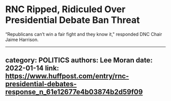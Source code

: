 # RNC Ripped, Ridiculed Over Presidential Debate Ban Threat

“Republicans can’t win a fair fight and they know it," responded DNC Chair Jaime Harrison.

---
category: POLITICS
authors: Lee Moran
date: 2022-01-14
link: https://www.huffpost.com/entry/rnc-presidential-debates-response_n_61e12677e4b03874b2d59f09
---
